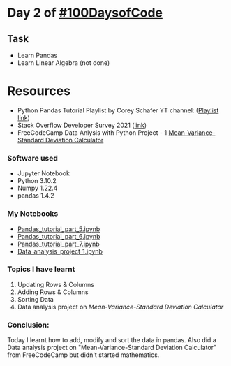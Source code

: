 # Day 2 of [#100DaysofCode](https://twitter.com/Param3021/status/1532218403754496002?s=20&t=nDDm68WQNwG12Y2JdK2pxw)

## Task
- Learn Pandas
- Learn Linear Algebra  (not done)

# Resources
- Python Pandas Tutorial Playlist by Corey Schafer YT channel: ([Playlist link](https://www.youtube.com/playlist?list=PL-osiE80TeTsWmV9i9c58mdDCSskIFdDS))
- Stack Overflow Developer Survey 2021 ([link]((https://insights.stackoverflow.com/survey)))
- FreeCodeCamp Data Anlysis with Python Project - 1 [Mean-Variance-Standard Deviation Calculator](https://www.freecodecamp.org/learn/data-analysis-with-python/data-analysis-with-python-projects/mean-variance-standard-deviation-calculator)

### Software used
- Jupyter Notebook
- Python 3.10.2
- Numpy 1.22.4
- pandas 1.4.2

### My Notebooks
- [Pandas_tutorial_part_5.ipynb](./Pandas_tutorial_part_5.ipynb)
- [Pandas_tutorial_part_6.ipynb](./Pandas_tutorial_part_6.ipynb)
- [Pandas_tutorial_part_7.ipynb](./Pandas_tutorial_part_7.ipynb)
- [Data_analysis_project_1.ipynb](./Data_analysis_project_1.ipynb)

### Topics I have learnt
1. Updating Rows & Columns
2. Adding Rows & Columns
3. Sorting Data
4. Data analysis project on *Mean-Variance-Standard Deviation Calculator*

### Conclusion:
Today I learnt how to add, modify and sort the data in pandas. Also did a Data analysis project on "Mean-Variance-Standard Deviation Calculator" from FreeCodeCamp but didn't started mathematics.
